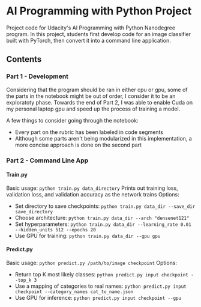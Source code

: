 # AI Programming with Python Project

Project code for Udacity's AI Programming with Python Nanodegree program. In this project, students first develop code for an image classifier built with PyTorch, then convert it into a command line application.

## Contents

### Part 1 - Development

Considering that the program should be ran in either cpu or gpu, some of the parts in the notebook might be out of order, I consider it to be an exploratoty phase. Towards the end of Part 2, I was able to enable Cuda on my personal laptop gpu and speed up the process of training a model.

A few things to consider going through the notebook:

- Every part on the rubric has been labeled in code segments
- Although some parts aren't being modularized in this implementation, a more concise approach is done on the second part

### Part 2 - Command Line App

#### Train.py

Basic usage: ```python train.py data_directory```
Prints out training loss, validation loss, and validation accuracy as the network trains
Options: 
* Set directory to save checkpoints: ```python train.py data_dir --save_dir save_directory``` 
* Choose architecture: ```python train.py data_dir --arch "densenet121"``` 
* Set hyperparameters: ```python train.py data_dir --learning_rate 0.01 --hidden_units 512 --epochs 20``` 
* Use GPU for training: ```python train.py data_dir --gpu gpu```

#### Predict.py

Basic usage: ```python predict.py /path/to/image checkpoint```
Options: 
* Return top K most likely classes: ```python predict.py input checkpoint --top_k 3``` 
* Use a mapping of categories to real names: ```python predict.py input checkpoint --category_names cat_to_name.json``` 
* Use GPU for inference: ```python predict.py input checkpoint --gpu```